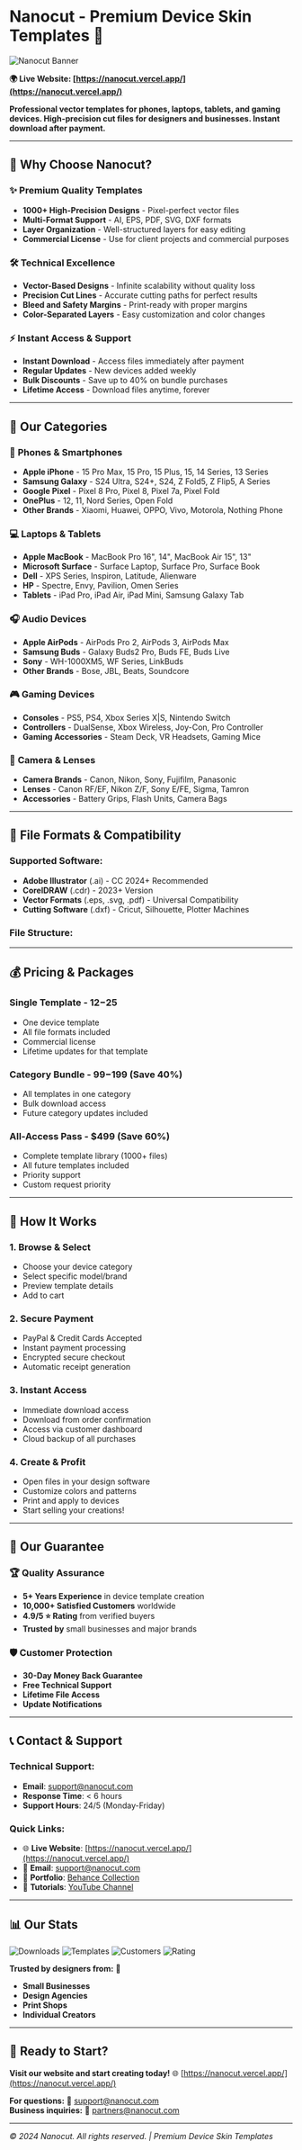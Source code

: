 # Nanocut - Premium Device Skin Templates 🎨

![Nanocut Banner](./images/banner.jpg)

**🌍 Live Website: [https://nanocut.vercel.app/](https://nanocut.vercel.app/)**

**Professional vector templates for phones, laptops, tablets, and gaming devices. High-precision cut files for designers and businesses. Instant download after payment.**

---

## 🚀 Why Choose Nanocut?

### ✨ Premium Quality Templates
- **1000+ High-Precision Designs** - Pixel-perfect vector files
- **Multi-Format Support** - AI, EPS, PDF, SVG, DXF formats
- **Layer Organization** - Well-structured layers for easy editing
- **Commercial License** - Use for client projects and commercial purposes

### 🛠️ Technical Excellence
- **Vector-Based Designs** - Infinite scalability without quality loss
- **Precision Cut Lines** - Accurate cutting paths for perfect results
- **Bleed and Safety Margins** - Print-ready with proper margins
- **Color-Separated Layers** - Easy customization and color changes

### ⚡ Instant Access & Support
- **Instant Download** - Access files immediately after payment
- **Regular Updates** - New devices added weekly
- **Bulk Discounts** - Save up to 40% on bundle purchases
- **Lifetime Access** - Download files anytime, forever

---

## 📱 Our Categories

### 📱 **Phones & Smartphones**
- **Apple iPhone** - 15 Pro Max, 15 Pro, 15 Plus, 15, 14 Series, 13 Series
- **Samsung Galaxy** - S24 Ultra, S24+, S24, Z Fold5, Z Flip5, A Series
- **Google Pixel** - Pixel 8 Pro, Pixel 8, Pixel 7a, Pixel Fold
- **OnePlus** - 12, 11, Nord Series, Open Fold
- **Other Brands** - Xiaomi, Huawei, OPPO, Vivo, Motorola, Nothing Phone

### 💻 **Laptops & Tablets**
- **Apple MacBook** - MacBook Pro 16", 14", MacBook Air 15", 13"
- **Microsoft Surface** - Surface Laptop, Surface Pro, Surface Book
- **Dell** - XPS Series, Inspiron, Latitude, Alienware
- **HP** - Spectre, Envy, Pavilion, Omen Series
- **Tablets** - iPad Pro, iPad Air, iPad Mini, Samsung Galaxy Tab

### 🎧 **Audio Devices**
- **Apple AirPods** - AirPods Pro 2, AirPods 3, AirPods Max
- **Samsung Buds** - Galaxy Buds2 Pro, Buds FE, Buds Live
- **Sony** - WH-1000XM5, WF Series, LinkBuds
- **Other Brands** - Bose, JBL, Beats, Soundcore

### 🎮 **Gaming Devices**
- **Consoles** - PS5, PS4, Xbox Series X|S, Nintendo Switch
- **Controllers** - DualSense, Xbox Wireless, Joy-Con, Pro Controller
- **Gaming Accessories** - Steam Deck, VR Headsets, Gaming Mice

### 📸 **Camera & Lenses**
- **Camera Brands** - Canon, Nikon, Sony, Fujifilm, Panasonic
- **Lenses** - Canon RF/EF, Nikon Z/F, Sony E/FE, Sigma, Tamron
- **Accessories** - Battery Grips, Flash Units, Camera Bags

---

## 🎨 File Formats & Compatibility

### **Supported Software:**
- **Adobe Illustrator** (.ai) - CC 2024+ Recommended
- **CorelDRAW** (.cdr) - 2023+ Version
- **Vector Formats** (.eps, .svg, .pdf) - Universal Compatibility
- **Cutting Software** (.dxf) - Cricut, Silhouette, Plotter Machines

### **File Structure:**

---

## 💰 Pricing & Packages

### **Single Template** - $12-$25
- One device template
- All file formats included
- Commercial license
- Lifetime updates for that template

### **Category Bundle** - $99-$199 (Save 40%)
- All templates in one category
- Bulk download access
- Future category updates included

### **All-Access Pass** - $499 (Save 60%)
- Complete template library (1000+ files)
- All future templates included
- Priority support
- Custom request priority

---

## 🛒 How It Works

### **1. Browse & Select**
- Choose your device category
- Select specific model/brand
- Preview template details
- Add to cart

### **2. Secure Payment**
- PayPal & Credit Cards Accepted
- Instant payment processing
- Encrypted secure checkout
- Automatic receipt generation

### **3. Instant Access**
- Immediate download access
- Download from order confirmation
- Access via customer dashboard
- Cloud backup of all purchases

### **4. Create & Profit**
- Open files in your design software
- Customize colors and patterns
- Print and apply to devices
- Start selling your creations!

---

## 🌟 Our Guarantee

### 🏆 **Quality Assurance**
- **5+ Years Experience** in device template creation
- **10,000+ Satisfied Customers** worldwide
- **4.9/5 ⭐ Rating** from verified buyers
- **Trusted by** small businesses and major brands

### 🛡️ **Customer Protection**
- **30-Day Money Back Guarantee**
- **Free Technical Support**
- **Lifetime File Access**
- **Update Notifications**

---

## 📞 Contact & Support

### **Technical Support:**
- **Email**: support@nanocut.com
- **Response Time**: < 6 hours
- **Support Hours**: 24/5 (Monday-Friday)

### **Quick Links:**
- 🌐 **Live Website**: [https://nanocut.vercel.app/](https://nanocut.vercel.app/)
- 📧 **Email**: support@nanocut.com
- 💼 **Portfolio**: [Behance Collection]()
- 🎥 **Tutorials**: [YouTube Channel]()

---

## 📊 Our Stats

![Downloads](https://img.shields.io/badge/Downloads-50,000+-brightgreen)
![Templates](https://img.shields.io/badge/Templates-1000+-blue)
![Customers](https://img.shields.io/badge/Customers-10,000+-orange)
![Rating](https://img.shields.io/badge/Rating-4.9/5-gold)

**Trusted by designers from:** 🎨
- **Small Businesses**
- **Design Agencies** 
- **Print Shops**
- **Individual Creators**

---

## 🚀 Ready to Start?

**Visit our website and start creating today!**
🌐 [https://nanocut.vercel.app/](https://nanocut.vercel.app/)

**For questions:** 📧 support@nanocut.com  
**Business inquiries:** 🤝 partners@nanocut.com

---

*© 2024 Nanocut. All rights reserved. | Premium Device Skin Templates*
